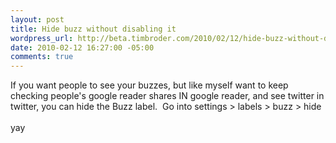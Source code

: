 ```yaml
--- 
layout: post
title: Hide buzz without disabling it
wordpress_url: http://beta.timbroder.com/2010/02/12/hide-buzz-without-disabling-it/
date: 2010-02-12 16:27:00 -05:00
comments: true
---
```

If you want people to see your buzzes, but like myself want to keep checking people's google reader shares IN google reader, and see twitter in twitter, you can hide the Buzz label.&nbsp; Go into settings &gt; labels &gt; buzz &gt; hide<br />
<br />
yay
